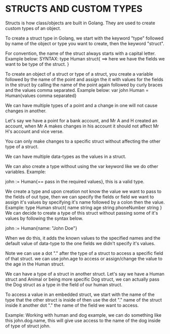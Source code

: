 # STRUCTS AND CUSTOM TYPES

Structs is how class/objects are built in Golang. They are used to create custom types of an object.

To create a struct type in Golang, we start with the keyword "type" followed by name of the object or type you want to create, then the keyword "struct".

For convention, the name of the struct always starts with a capital letter. Example below:
SYNTAX:
type Human struct{
    ==> here we have the fields we want to be type of the struct.
}

To create an object of a struct or type of a struct, you create a variable followed by the name of the point and assign the it with values for the fields in the struct by calling the name of the point again followed by curly braces and the values comma separated.
Example below:
var john Human = Human{values comma separated}

We can have multiple types of a point and a change in one will not cause changes in another.

Let's say we have a point for a bank account, and Mr A and H created an account, when Mr A makes changes in his account it should not affect Mr H's account and vice verse.

You can only make changes to a specific struct without affecting the other type of a struct.

We can have multiple data-types as the values in a struct.

We can also create a type without using the var keyword like we do other variables. Example:

john := Human{== pass in the required values}, this is a valid type.

We create a type and upon creation not know the value we want to pass to the fields of out type, then we can specify the fields or field we want to assign it's values by specifying it's name followed by a colon then the value.
Example:
type Human struct{
    name string
    age string
    phoneNumber string
}
We can decide to create a type of this struct without passing some of it's values by following the syntax below.

john := Human{name: "John Doe"}

When we do this, it adds the known values to the specified names and the default value of data-type to the one fields we didn't specify it's values.

Note we can use a dot "." after the type of a struct to access a specific field of that struct.
we can use john.age to access or assign/change the value to the age in the Human struct.

We can have a type of a struct in another struct. Let's say we have a Human struct and Animal or being more specific Dog struct, we can actually pass the Dog struct as a type in the field of our human struct.

To access a value in an embedded struct, we start with the name of the type that the other struct is inside of then use the dot "." name of the struct inside it another dot "." the name of the field we want to access.

Example: Working with human and dog example, we can do something like this john.dog.name, this will give use access to the name of the dog inside of type of struct john.
